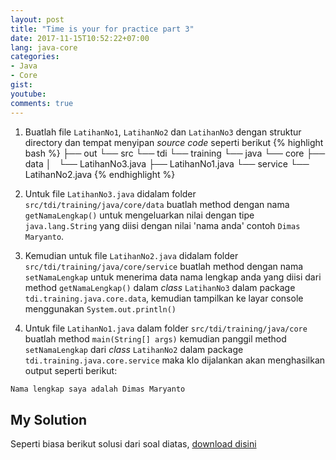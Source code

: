 ```yaml
---
layout: post
title: "Time is your for practice part 3"
date: 2017-11-15T10:52:22+07:00
lang: java-core
categories:
- Java
- Core
gist: 
youtube: 
comments: true
---
```


1. Buatlah file `LatihanNo1`, `LatihanNo2` dan `LatihanNo3` dengan struktur directory dan tempat menyipan _source code_ seperti berikut
{% highlight bash %}
├── out
└── src
    └── tdi
        └── training
            └── java
                └── core
                    ├── data
                    │   └── LatihanNo3.java
                    ├── LatihanNo1.java
                    └── service
                        └── LatihanNo2.java
{% endhighlight %}

2. Untuk file `LatihanNo3.java` didalam folder `src/tdi/training/java/core/data` buatlah method dengan nama `getNamaLengkap()` untuk mengeluarkan nilai dengan tipe `java.lang.String` yang diisi dengan nilai 'nama anda' contoh `Dimas Maryanto`.

3. Kemudian untuk file `LatihanNo2.java` didalam folder `src/tdi/training/java/core/service` buatlah method dengan nama `setNamaLengkap` untuk menerima data nama lengkap anda yang diisi dari method `getNamaLengkap()` dalam _class_ `LatihanNo3` dalam package `tdi.training.java.core.data`, kemudian tampilkan ke layar console menggunakan `System.out.println()`

4. Untuk file `LatihanNo1.java` dalam folder `src/tdi/training/java/core` buatlah method `main(String[] args)` kemudian panggil method `setNamaLengkap` dari _class_ `LatihanNo2` dalam package `tdi.training.java.core.service` maka klo dijalankan akan menghasilkan output seperti berikut:
```sh
Nama lengkap saya adalah Dimas Maryanto
```

## My Solution

Seperti biasa berikut solusi dari soal diatas, [download disini](/resources/downloads/file/java-core.quis-3.zip)